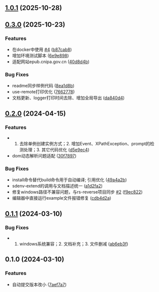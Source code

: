 

## [1.0.1](https://github.com/pysunday/sdenv/compare/v1.0.0...v1.0.1) (2025-10-28)

## [0.3.0](https://github.com/pysunday/sdenv/compare/0.2.0...0.3.0) (2025-10-23)


### Features

* 在docker中使用 [#4](https://github.com/pysunday/sdenv/issues/4) ([b87cab8](https://github.com/pysunday/sdenv/commit/b87cab8a2106c612878d764d8eac1d79a8560941))
* 增加环境测试脚本 ([6e9e898](https://github.com/pysunday/sdenv/commit/6e9e8989079ddd47542cc89c8166e78814a4d455))
* 适配网站epub.cnipa.gov.cn ([40d8d4b](https://github.com/pysunday/sdenv/commit/40d8d4be6eb608a1572841c9c9330746fbf00719))


### Bug Fixes

* readme同步样例代码 ([8ea1d8b](https://github.com/pysunday/sdenv/commit/8ea1d8b3eeb04fec5bc9e316f5790830474ebd28))
* use-remote打印优化 ([7662778](https://github.com/pysunday/sdenv/commit/766277871b2660c5eae1812354f48aa85db4abad))
* 文档更新、logger打印时间去除、增加全局导出 ([da840d4](https://github.com/pysunday/sdenv/commit/da840d4245e3f04fd344b2a9bdddffc4c675743e))

## [0.2.0](https://github.com/pysunday/sdenv/compare/0.1.1...0.2.0) (2024-04-15)


### Features

* 1. 去除单例创建实例方式；2. 增加Event、XPathException、prompt的检测处理；3. 其它代码优化 ([d5e9ec4](https://github.com/pysunday/sdenv/commit/d5e9ec46d4dadc5f5491e08435382c6ea599d9cc))
* dom动态解析问题适配 ([30f7897](https://github.com/pysunday/sdenv/commit/30f78974e92b90fc6d52a857d27ee599724e7dc0))


### Bug Fixes

* install命令替代build命令用于自动编译; 引用优化 ([49a4a2b](https://github.com/pysunday/sdenv/commit/49a4a2bb45cd7299fbb3e15fc4e3c61bc2b30338))
* sdenv-extend的调用与文档描述统一 ([a1d2fa2](https://github.com/pysunday/sdenv/commit/a1d2fa275b98d4c99906b26f3dfa7a4be976d526))
* 修复windows路径不兼容问题，与rs-reverse项目同步 [#2](https://github.com/pysunday/sdenv/issues/2) ([f9ec822](https://github.com/pysunday/sdenv/commit/f9ec8221cbeef2ff2591022988fdce2bc414a225))
* 编辑器中直接运行example文件报错修复 ([cdb4d2a](https://github.com/pysunday/sdenv/commit/cdb4d2a0efb3ede377d894adcb34a2bddb38ca3b))

## [0.1.1](https://github.com/pysunday/sdenv/compare/0.1.0...0.1.1) (2024-03-10)


### Bug Fixes

* 1. windows系统兼容；2. 文档补充；3. 文件删减 ([ab6eb3f](https://github.com/pysunday/sdenv/commit/ab6eb3fd10a3b747e31e5cc4a2e24bd91493bab4))

## 0.1.0 (2024-03-10)


### Features

* 自动提交版本改小 ([7aef7a7](https://github.com/pysunday/sdenv/commit/7aef7a72fd0f6e285374adfa8a97cb7b3f23e054))

